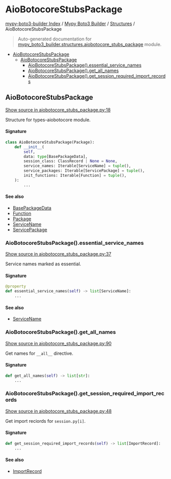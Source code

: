 # AioBotocoreStubsPackage

[mypy-boto3-builder Index](../../README.md#mypy-boto3-builder-index) /
[Mypy Boto3 Builder](../index.md#mypy-boto3-builder) /
[Structures](./index.md#structures) /
AioBotocoreStubsPackage

> Auto-generated documentation for [mypy_boto3_builder.structures.aiobotocore_stubs_package](https://github.com/youtype/mypy_boto3_builder/blob/main/mypy_boto3_builder/structures/aiobotocore_stubs_package.py) module.

- [AioBotocoreStubsPackage](#aiobotocorestubspackage)
  - [AioBotocoreStubsPackage](#aiobotocorestubspackage-1)
    - [AioBotocoreStubsPackage().essential_service_names](#aiobotocorestubspackage()essential_service_names)
    - [AioBotocoreStubsPackage().get_all_names](#aiobotocorestubspackage()get_all_names)
    - [AioBotocoreStubsPackage().get_session_required_import_records](#aiobotocorestubspackage()get_session_required_import_records)

## AioBotocoreStubsPackage

[Show source in aiobotocore_stubs_package.py:18](https://github.com/youtype/mypy_boto3_builder/blob/main/mypy_boto3_builder/structures/aiobotocore_stubs_package.py#L18)

Structure for types-aiobotocore module.

#### Signature

```python
class AioBotocoreStubsPackage(Package):
    def __init__(
        self,
        data: type[BasePackageData],
        session_class: ClassRecord | None = None,
        service_names: Iterable[ServiceName] = tuple(),
        service_packages: Iterable[ServicePackage] = tuple(),
        init_functions: Iterable[Function] = tuple(),
    ):
        ...
```

#### See also

- [BasePackageData](../package_data.md#basepackagedata)
- [Function](./function.md#function)
- [Package](./package.md#package)
- [ServiceName](../service_name.md#servicename)
- [ServicePackage](./service_package.md#servicepackage)

### AioBotocoreStubsPackage().essential_service_names

[Show source in aiobotocore_stubs_package.py:37](https://github.com/youtype/mypy_boto3_builder/blob/main/mypy_boto3_builder/structures/aiobotocore_stubs_package.py#L37)

Service names marked as essential.

#### Signature

```python
@property
def essential_service_names(self) -> list[ServiceName]:
    ...
```

#### See also

- [ServiceName](../service_name.md#servicename)

### AioBotocoreStubsPackage().get_all_names

[Show source in aiobotocore_stubs_package.py:90](https://github.com/youtype/mypy_boto3_builder/blob/main/mypy_boto3_builder/structures/aiobotocore_stubs_package.py#L90)

Get names for `__all__` directive.

#### Signature

```python
def get_all_names(self) -> list[str]:
    ...
```

### AioBotocoreStubsPackage().get_session_required_import_records

[Show source in aiobotocore_stubs_package.py:48](https://github.com/youtype/mypy_boto3_builder/blob/main/mypy_boto3_builder/structures/aiobotocore_stubs_package.py#L48)

Get import reciords for `session.py[i]`.

#### Signature

```python
def get_session_required_import_records(self) -> list[ImportRecord]:
    ...
```

#### See also

- [ImportRecord](../import_helpers/import_record.md#importrecord)


